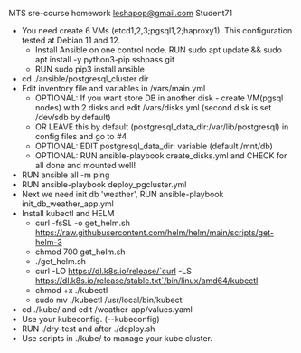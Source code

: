 MTS sre-course homework leshapop@gmail.com
Student71

- You need create 6 VMs (etcd1,2,3;pgsql1,2;haproxy1). This configuration tested at Debian 11 and 12.
   - Install Ansible on one control node. RUN sudo apt update && sudo apt install -y python3-pip sshpass git
   - RUN sudo pip3 install ansible
- cd ./ansible/postgresql_cluster dir
- Edit inventory file and variables in /vars/main.yml
  - OPTIONAL: If you want store DB in another disk - create VM(pgsql nodes) with 2 disks and edit /vars/disks.yml (second disk is set /dev/sdb by default) 
  - OR LEAVE this by default (postgresql_data_dir:/var/lib/postgresql) in config files and go to #4
  - OPTIONAL: EDIT postgresql_data_dir: variable (default /mnt/db)
  - OPTIONAL: RUN ansible-playbook create_disks.yml and CHECK for all done and mounted well!
- RUN ansible all -m ping
- RUN ansible-playbook deploy_pgcluster.yml
- Next we need init db 'weather', RUN ansible-playbook init_db_weather_app.yml
- Install kubectl and HELM
  - curl -fsSL -o get_helm.sh https://raw.githubusercontent.com/helm/helm/main/scripts/get-helm-3
  - chmod 700 get_helm.sh
  - ./get_helm.sh
  - curl -LO https://dl.k8s.io/release/`curl -LS https://dl.k8s.io/release/stable.txt`/bin/linux/amd64/kubectl
  - chmod +x ./kubectl
  - sudo mv ./kubectl /usr/local/bin/kubectl
- cd ./kube/ and edit /weather-app/values.yaml
- Use your kubeconfig. (--kubeconfig)
- RUN ./dry-test and after ./deploy.sh
- Use scripts in ./kube/ to manage your kube cluster.
